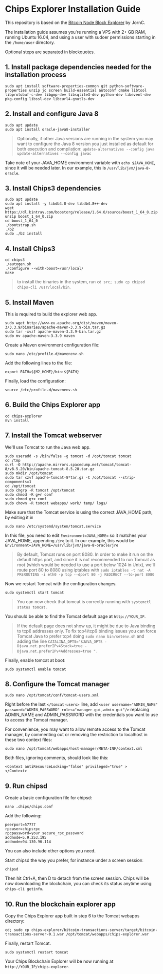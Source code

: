 # Chips Explorer Installation Guide

This repository is based on the [Bitcoin Node Block Explorer](https://github.com/JornC/bitcoin-transaction-explorer) by JornC.

The installation guide assumes you're running a VPS with 2+ GB RAM, running Ubuntu 16.04, and using a user with sudoer permissions starting in the `/home/user` directory.

Optional steps are separated in blockquotes.

## 1. Install package dependencies needed for the installation process

```sudo apt update
sudo apt install software-properties-common git python-software-properties unzip jq screen build-essential autoconf cmake libtool libprotobuf-c-dev libgmp-dev libsqlite3-dev python-dev libevent-dev pkg-config libssl-dev libcurl4-gnutls-dev
```

## 2. Install and configure Java 8

```sudo add-apt-repository ppa:webupd8team/java
sudo apt update
sudo apt install oracle-java8-installer
```

> Optionally, if other Java versions are running in the system you may want to configure the Java 8 version you just installed as default for both execution and compilation: 
>`update-alternatives --config java`
>`update-alternatives --config javac`

Take note of your JAVA_HOME environment variable with `echo $JAVA_HOME`, since it will be needed later. In our example, this is `/usr/lib/jvm/java-8-oracle`.


## 3. Install Chips3 dependencies

```sudo add-apt-repository ppa:bitcoin/bitcoin
sudo apt update
sudo apt install -y libdb4.8-dev libdb4.8++-dev
wget https://dl.bintray.com/boostorg/release/1.64.0/source/boost_1_64_0.zip
unzip boost_1_64_0.zip
cd boost_1_64_0
./bootstrap.sh
./b2
sudo ./b2 install
```


## 4. Install Chips3

```git clone https://github.com/jl777/chips3.git
cd chips3
./autogen.sh
./configure --with-boost=/usr/local/
make
```

> to install the binaries in the system, run `cd src; sudo cp chipsd chips-cli /usr/local/bin`.


## 5. Install Maven

This is required to build the explorer web app.
```cd /opt
sudo wget http://www-eu.apache.org/dist/maven/maven-3/3.3.9/binaries/apache-maven-3.3.9-bin.tar.gz
sudo tar -xvzf apache-maven-3.3.9-bin.tar.gz
sudo mv apache-maven-3.3.9 maven
```

Create a Maven environment configuration file:
```
sudo nano /etc/profile.d/mavenenv.sh
```

Add the following lines to the file:
```export M2_HOME=/opt/maven
export PATH=${M2_HOME}/bin:${PATH}
```

Finally, load the configuration:
```sudo chmod +x /etc/profile.d/mavenenv.sh
source /etc/profile.d/mavenenv.sh
```


## 6. Build the Chips Explorer app

```cd; git clone https://github.com/SuperNETorg/chips-explorer.git
cd chips-explorer
mvn install
```


## 7. Install the Tomcat webserver

We'll use Tomcat to run the Java web app.
```sudo groupadd tomcat
sudo useradd -s /bin/false -g tomcat -d /opt/tomcat tomcat
cd /tmp
curl -O http://apache.mirrors.spacedump.net/tomcat/tomcat-8/v8.5.20/bin/apache-tomcat-8.5.20.tar.gz
sudo mkdir /opt/tomcat
sudo tar xzvf apache-tomcat-8*tar.gz -C /opt/tomcat --strip-components=1
cd /opt/tomcat
sudo chgrp -R tomcat /opt/tomcat
sudo chmod -R g+r conf
sudo chmod g+x conf
sudo chown -R tomcat webapps/ work/ temp/ logs/
```

Make sure that the Tomcat service is using the correct JAVA_HOME path, by editing it in
```
sudo nano /etc/systemd/system/tomcat.service
```

In this file, you need to edit `Environment=JAVA_HOME=` so it matches your JAVA_HOME, appending `/jre` to it. In our example, this would be `Environment=JAVA_HOME=/usr/lib/jvm/java-8-oracle/jre`

> By default, Tomcat runs on port 8080. In order to make it run on the default https port, and since it is not recommended to run Tomcat as root (which would be needed to use a port below 1024 in Unix), we'll route port 80 to 8080 using iptables with `sudo iptables -t nat -A PREROUTING -i eth0 -p tcp --dport 80 -j REDIRECT --to-port 8080`

Now we restart Tomcat with the configuration changes.
```sudo systemctl daemon-reload
sudo systemctl start tomcat
```

> You can now check that tomcat is correctly running with `systemctl status tomcat`.

You should be able to find the Tomcat default page at `http://YOUR_IP`.
 
> If the default page does not show up, it might be due to Java binding to tcp6 addresses only. To fix tcp4/tcp6 binding issues you can force Tomcat Java to prefer tcp4 doing `sudo nano bin/setenv.sh` and adding the line `CATALINA_OPTS="$JAVA_OPTS -Djava.net.preferIPv4Stack=true -Djava.net.preferIPv4Addresses=true "`.

Finally, enable tomcat at boot:
```
sudo systemctl enable tomcat
```


## 8. Configure the Tomcat manager

```
sudo nano /opt/tomcat/conf/tomcat-users.xml
```

Right before the last `</tomcat-users>` line, add `<user username="ADMIN_NAME" password="ADMIN_PASSWORD" roles="manager-gui,admin-gui"/>` replacing ADMIN_NAME and ADMIN_PASSWORD with the credentials you want to use to access the Tomcat manager.

For convenience, you may want to allow remote access to the Tomcat manager, by commenting out or removing the restriction to localhost in these two context files: 
```sudo nano /opt/tomcat/webapps/manager/META-INF/context.xml
sudo nano /opt/tomcat/webapps/host-manager/META-INF/context.xml
```
Both files, ignoring comments, should look like this:
```<?xml version="1.0" encoding="UTF-8"?>
<Context antiResourceLocking="false" privileged="true" >
</Context>
```


## 9. Run chipsd

Create a basic configuration file for chipsd:
```cd; mkdir .chips
nano .chips/chips.conf
```
Add the following:
```rpcport=57776
peerport=57777
rpcuser=chipsrpc
rpcpassword=your_secure_rpc_password
addnode=5.9.253.195
addnode=94.130.96.114
```
You can also include other options you need.

Start chipsd the way you prefer, for instance under a screen session:
```screen -S chips
chipsd
```
Then hit Ctrl+A, then D to detach from the screen session. Chips will be now downloading the blockchain, you can check its status anytime using `chips-cli getinfo`.


## 10. Run the blockchain explorer app

Copy the Chips Explorer app built in step 6 to the Tomcat webapps directory:
```
cd; sudo cp chips-explorer/bitcoin-transactions-server/target/bitcoin-transactions-server-0.1.war /opt/tomcat/webapps/chips-explorer.war
```
Finally, restart Tomcat.
```
sudo systemctl restart tomcat
```
Your Chips Blockchain Explorer will be now running at `http://YOUR_IP/chips-explorer`.
